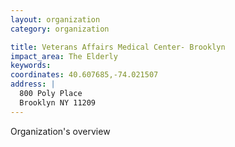 ```yaml
---
layout: organization
category: organization

title: Veterans Affairs Medical Center- Brooklyn
impact_area: The Elderly
keywords: 
coordinates: 40.607685,-74.021507
address: |
  800 Poly Place
  Brooklyn NY 11209
---
```

Organization's overview
